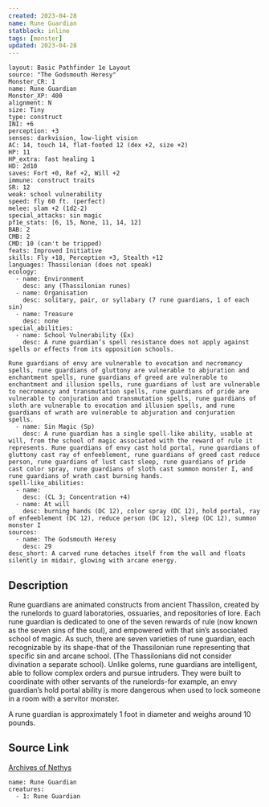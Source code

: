 ```yaml
---
created: 2023-04-28
name: Rune Guardian
statblock: inline
tags: [monster]
updated: 2023-04-28
---
```

```statblock
layout: Basic Pathfinder 1e Layout
source: "The Godsmouth Heresy"
Monster_CR: 1
name: Rune Guardian
Monster_XP: 400
alignment: N
size: Tiny
type: construct
INI: +6
perception: +3
senses: darkvision, low-light vision
AC: 14, touch 14, flat-footed 12 (dex +2, size +2)
HP: 11
HP_extra: fast healing 1
HD: 2d10
saves: Fort +0, Ref +2, Will +2
immune: construct traits
SR: 12
weak: school vulnerability
speed: fly 60 ft. (perfect)
melee: slam +2 (1d2-2)
special_attacks: sin magic
pf1e_stats: [6, 15, None, 11, 14, 12]
BAB: 2
CMB: 2
CMD: 10 (can't be tripped)
feats: Improved Initiative
skills: Fly +18, Perception +3, Stealth +12
languages: Thassilonian (does not speak)
ecology:
  - name: Environment
    desc: any (Thassilonian runes)
  - name: Organisation
    desc: solitary, pair, or syllabary (7 rune guardians, 1 of each sin)
  - name: Treasure
    desc: none
special_abilities:
  - name: School Vulnerability (Ex)
    desc: A rune guardian’s spell resistance does not apply against spells or effects from its opposition schools.

Rune guardians of envy are vulnerable to evocation and necromancy spells, rune guardians of gluttony are vulnerable to abjuration and enchantment spells, rune guardians of greed are vulnerable to enchantment and illusion spells, rune guardians of lust are vulnerable to necromancy and transmutation spells, rune guardians of pride are vulnerable to conjuration and transmutation spells, rune guardians of sloth are vulnerable to evocation and illusion spells, and rune guardians of wrath are vulnerable to abjuration and conjuration spells.
  - name: Sin Magic (Sp)
    desc: A rune guardian has a single spell-like ability, usable at will, from the school of magic associated with the reward of rule it represents. Rune guardians of envy cast hold portal, rune guardians of gluttony cast ray of enfeeblement, rune guardians of greed cast reduce person, rune guardians of lust cast sleep, rune guardians of pride cast color spray, rune guardians of sloth cast summon monster I, and rune guardians of wrath cast burning hands.
spell-like_abilities:
  - name:
    desc: (CL 3; Concentration +4)
  - name: At will
    desc: burning hands (DC 12), color spray (DC 12), hold portal, ray of enfeeblement (DC 12), reduce person (DC 12), sleep (DC 12), summon monster I
sources:
  - name: The Godsmouth Heresy
    desc: 29
desc_short: A carved rune detaches itself from the wall and floats silently in midair, glowing with arcane energy.
```
## Description
Rune guardians are animated constructs from ancient Thassilon, created by the runelords to guard laboratories, ossuaries, and repositories of lore. Each rune guardian is dedicated to one of the seven rewards of rule (now known as the seven sins of the soul), and empowered with that sin’s associated school of magic. As such, there are seven varieties of rune guardian, each recognizable by its shape-that of the Thassilonian rune representing that specific sin and arcane school. (The Thassilonians did not consider divination a separate school). Unlike golems, rune guardians are intelligent, able to follow complex orders and pursue intruders. They were built to coordinate with other servants of the runelords-for example, an envy guardian’s hold portal ability is more dangerous when used to lock someone in a room with a servitor monster.

A rune guardian is approximately 1 foot in diameter and weighs around 10 pounds.
## Source Link
[Archives of Nethys](https://aonprd.com/MonsterDisplay.aspx?ItemName=Rune%20Guardian)
```encounter-table
name: Rune Guardian
creatures:
  - 1: Rune Guardian
```
